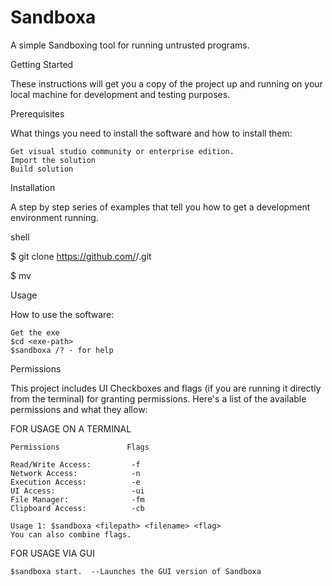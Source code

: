 # Sandboxa

A simple Sandboxing tool for running untrusted programs.

Getting Started

These instructions will get you a copy of the project up and running on your local machine for development and testing purposes.

Prerequisites

What things you need to install the software and how to install them:

    Get visual studio community or enterprise edition.
    Import the solution
    Build solution

Installation

A step by step series of examples that tell you how to get a development environment running.

shell

$ git clone https://github.com/<username>/<project>.git
    
$ mv <project> <visul studio repo directory>


Usage

How to use the software:

    Get the exe
    $cd <exe-path>
    $sandboxa /? - for help
    

Permissions

This project includes UI Checkboxes and flags (if you are running it directly from the terminal) for granting permissions. Here's a list of the available permissions and what they allow:

FOR USAGE ON A TERMINAL

    Permissions               Flags
    
    Read/Write Access:         -f
    Network Access:            -n
    Execution Access:          -e
    UI Access:                 -ui
    File Manager:              -fm
    Clipboard Access:          -cb

    Usage 1: $sandboxa <filepath> <filename> <flag>
    You can also combine flags.
    
FOR USAGE VIA GUI
    
    $sandboxa start.  --Launches the GUI version of Sandboxa

